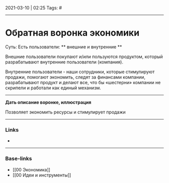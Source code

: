 2021-03-10 | 02:25
Tags: #
___

# Обратная воронка экономики
Суть: Есть пользователи: ** внешние и внутренние **

Внешние пользователи покупают и/или пользуются продуктом, который разрабатывают внутренние пользователи (компания).

Внутренние пользователи - наши сотрудники, которые стимулируют продажи, помогают экономить, следят за финансами компании, разрабатывают продукт и делают все, что бы «шестерни» компании не скрипели и работали как единый механизм.

---

**Дать описание воронке, иллюстрация**

Позволяет экономить ресурсы и стимулирует продажи
___
### Links
- 

___
### Base-links
- [[00 Экономика]]
- [[00 Идеи и инструменты]]

